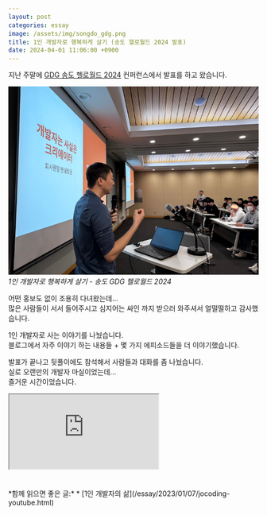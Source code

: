 ```yaml
---
layout: post
categories: essay
image: /assets/img/songdo_gdg.png
title: 1인 개발자로 행복하게 살기 (송도 헬로월드 2024 발표)
date: 2024-04-01 11:06:00 +0900
---
```


지난 주말에 [GDG 송도 헬로월드 2024](https://festa.io/events/4757) 컨퍼런스에서 발표를 하고 왔습니다.

![송도 GDG 헬로월드 2024 발표 모습](/assets/img/songdo_gdg.png)  
*1인 개발자로 행복하게 살기 - 송도 GDG 헬로월드 2024*

어떤 홍보도 없이 조용히 다녀왔는데...  
많은 사람들이 서서 들어주시고 심지어는 싸인 까지 받으러 와주셔서 얼떨떨하고 감사했습니다.

1인 개발자로 사는 이야기를 나눴습니다.  
블로그에서 자주 이야기 하는 내용들 + 몇 가지 에피소드들을 더 이야기했습니다.

발표가 끝나고 뒷풀이에도 참석해서 사람들과 대화를 좀 나눴습니다.  
실로 오랜만의 개발자 마실이었는데...  
즐거운 시간이었습니다.

<div class="iframe-container">
 <iframe src="https://docs.google.com/presentation/d/e/2PACX-1vTkDhY6unTdVuycjSlciNvvNyYSe7x3dMJeNh7I3kA9wPzAIioUnt_iSYeIFr8-i0NKSwJC2-jrNZhp/embed?start=false&loop=false&delayms=3000" allowfullscreen></iframe>
</div>

<br>
<br>
*함께 읽으면 좋은 글:*
* [1인 개발자의 삶](/essay/2023/01/07/jocoding-youtube.html)